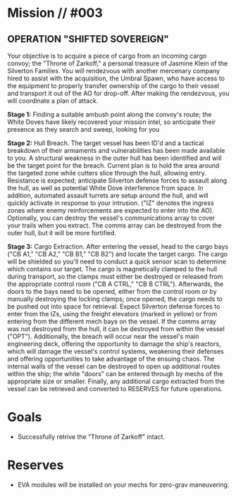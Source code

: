 # Mission // #003
## OPERATION "SHIFTED SOVEREIGN"

Your objective is to acquire a piece of cargo from an incoming cargo convoy; the "Throne of Zarkoff," a personal treasure of Jasmine Klein of the Silverton Families. You will rendezvous with another mercenary company hired to assist with the acquisition, the Umbral Spawn, who have access to the equipment to properly transfer ownership of the cargo to their vessel and transport it out of the AO for drop-off. After making the rendezvous, you will coordinate a plan of attack.

**Stage 1:** Finding a suitable ambush point along the convoy's route; the White Doves have likely recovered your mission intel, so anticipate their presence as they search and sweep, looking for you

**Stage 2:** Hull Breach. The target vessel has been ID'd and a tactical breakdown of their armaments and vulnerabilities has been made available to you. A structural weakness in the outer hull has been identified and will be the target point for the breach. Current plan is to hold the area around the targeted zone while cutters slice through the hull, allowing entry. Resistance is expected; anticipate Silverton defense forces to assault along the hull, as well as potential White Dove interference from space. In addition, automated assault turrets are setup around the hull, and will quickly activate in response to your intrusion. ("IZ" denotes the ingress zones where enemy reinforcements are expected to enter into the AO). Optionally, you can destroy the vessel's communications array to cover your trails when you extract. The comms array can be destroyed from the outer hull, but it will be more fortified.

**Stage 3:** Cargo Extraction. After entering the vessel, head to the cargo bays ("CB A1," "CB A2," "CB B1," "CB B2") and locate the target cargo. The cargo will be shielded so you'll need to conduct a quick sensor scan to determine which contains our target. The cargo is magnetically clamped to the hull during transport, so the clamps must either be destroyed or released from the appropriate control room ("CB A CTRL," "CB B CTRL"). Afterwards, the doors to the bays need to be opened, either from the control room or by manually destroying the locking clamps; once opened, the cargo needs to be pushed out into space for retrieval. Expect Silverton defense forces to enter from the IZs, using the freight elevators (marked in yellow) or from entering from the different mech bays on the vessel.
If the comms array was not destroyed from the hull, it can be destroyed from within the vessel ("OPT"). Additionally, the breach will occur near the vessel's main engineering deck, offering the opportunity to damage the ship's reactors, which will damage the vessel's control systems, weakening their defenses and offering opportunities to take advantage of the ensuing chaos.
The internal walls of the vessel can be destroyed to open up additional routes within the ship; the white "doors" can be entered through by mechs of the appropriate size or smaller.
Finally, any additional cargo extracted from the vessel can be retrieved and converted to RESERVES for future operations. 

# Goals
- Successfully retrive the "Throne of Zarkoff" intact.

# Reserves
- EVA modules will be installed on your mechs for zero-grav maneuvering.